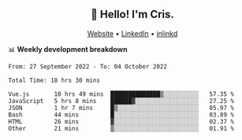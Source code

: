 
<h2 align="center">👋 Hello! I'm Cris.</h2>
<p align="center">
  <a href="https://www.criscunas.dev">Website</a> •
  <a href="https://www.linkedin.com/in/cristophercunas/">LinkedIn</a> •
  <a href="https://www.inlinkd.app/user/cristopher%20cunas">inlinkd</a>
</p>


📊 **Weekly development breakdown**
<!--START_SECTION:waka-->

```text
From: 27 September 2022 - To: 04 October 2022

Total Time: 18 hrs 30 mins

Vue.js       10 hrs 49 mins  ██████████████▒░░░░░░░░░░   57.35 %
JavaScript   5 hrs 8 mins    ██████▓░░░░░░░░░░░░░░░░░░   27.25 %
JSON         1 hr 7 mins     █▒░░░░░░░░░░░░░░░░░░░░░░░   05.97 %
Bash         44 mins         █░░░░░░░░░░░░░░░░░░░░░░░░   03.89 %
HTML         26 mins         ▓░░░░░░░░░░░░░░░░░░░░░░░░   02.37 %
Other        21 mins         ▒░░░░░░░░░░░░░░░░░░░░░░░░   01.91 %
```

<!--END_SECTION:waka-->
